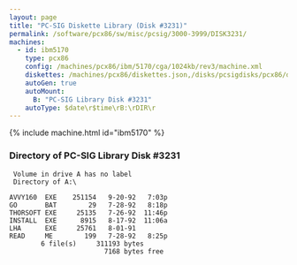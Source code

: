 ```yaml
---
layout: page
title: "PC-SIG Diskette Library (Disk #3231)"
permalink: /software/pcx86/sw/misc/pcsig/3000-3999/DISK3231/
machines:
  - id: ibm5170
    type: pcx86
    config: /machines/pcx86/ibm/5170/cga/1024kb/rev3/machine.xml
    diskettes: /machines/pcx86/diskettes.json,/disks/pcsigdisks/pcx86/diskettes.json
    autoGen: true
    autoMount:
      B: "PC-SIG Library Disk #3231"
    autoType: $date\r$time\rB:\rDIR\r
---
```


{% include machine.html id="ibm5170" %}

### Directory of PC-SIG Library Disk #3231

     Volume in drive A has no label
     Directory of A:\

    AVVY160  EXE    251154   9-20-92   7:03p
    GO       BAT        29   7-28-92   8:18p
    THORSOFT EXE     25135   7-26-92  11:46p
    INSTALL  EXE      8915   8-17-92  11:06a
    LHA      EXE     25761   8-01-91
    READ     ME        199   7-28-92   8:25p
            6 file(s)     311193 bytes
                            7168 bytes free
